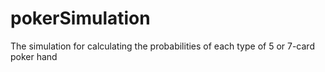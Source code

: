 # pokerSimulation
The simulation for calculating the probabilities of each type of 5 or 7-card poker hand
